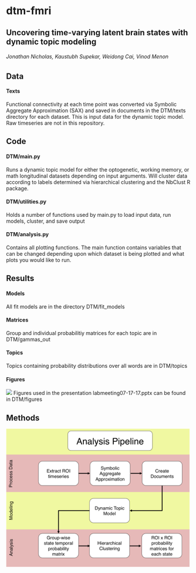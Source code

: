 # dtm-fmri

## Uncovering time-varying latent brain states with dynamic topic modeling
###### Jonathan Nicholas, Kaustubh Supekar, Weidong Cai, Vinod Menon
 
## Data
#### Texts
Functional connectivity at each time point was converted via Symbolic Aggregate Approximation (SAX) and saved in documents in the DTM/texts directory for each dataset. This is input data for the dynamic topic model. Raw timeseries are not in this repository.

## Code
#### DTM/main.py
Runs a dynamic topic model for either the optogenetic, working memory, or math longitudinal datasets depending on input arguments. Will cluster data according to labels determined via hierarchical clustering and the NbClust R package.
#### DTM/utilities.py
Holds a number of functions used by main.py to load input data, run models, cluster, and save output
#### DTM/analysis.py
Contains all plotting functions. The main function contains variables that can be changed depending upon which dataset is being plotted and what plots you would like to run.

## Results
#### Models
All fit models are in the directory DTM/fit_models
#### Matrices
Group and individual probabilitiy matrices for each topic are in DTM/gammas_out
#### Topics
Topics containing probability distributions over all words are in DTM/topics
#### Figures
<img src="http://i.imgur.com/k8T259F.png">
Figures used in the presentation labmeeting07-17-17.pptx can be found in DTM/figures

## Methods
<img src="https://github.com/boomsbloom/dtm-fmri/blob/master/DTM/figures/pipeline.png" width="500">
